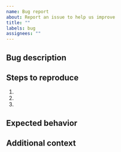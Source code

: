 ```yaml
---
name: Bug report
about: Report an issue to help us improve
title: ""
labels: bug
assignees: ""
---
```


## Bug description

<!--- A clear and concise description of what the bug is. -->

## Steps to reproduce

<!--- Steps to reproduce the behavior. -->

1.
2.
3.

## Expected behavior

<!--- A clear and concise description of what you expected to happen. -->

## Additional context

<!---Add any other context or screenshots about the problem here.-->

<!---If relevant, please include the browser you are using, and the package versions in your environment (pip list).-->
